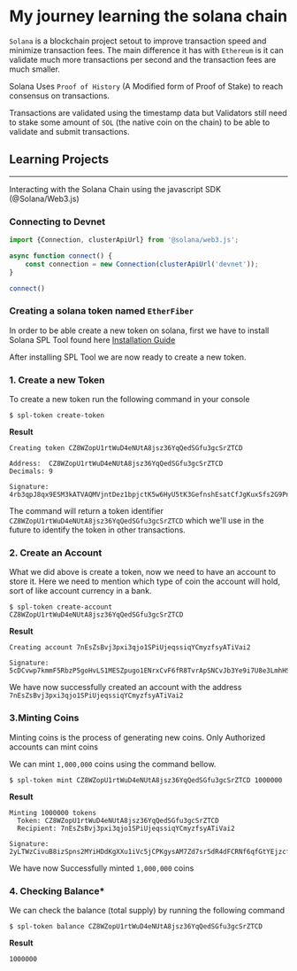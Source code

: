 # My journey learning the solana chain

`Solana` is a blockchain project setout to improve transaction speed and minimize transaction fees. The main difference it has with `Ethereum` is it can validate much more transactions per second and the transaction fees are much smaller.

Solana Uses `Proof of History` (A Modified form of Proof of Stake) to reach consensus on transactions. 

Transactions are validated using the timestamp data but Validators still need to stake some amount of `SOL` (the native coin on the chain) to be able to validate and submit transactions.

## Learning Projects
---
Interacting with the Solana Chain
using the javascript SDK (@Solana/Web3.js)

### Connecting to Devnet

```typescript
import {Connection, clusterApiUrl} from '@solana/web3.js';

async function connect() {
    const connection = new Connection(clusterApiUrl('devnet'));
}

connect()
```
### Creating a solana token named `EtherFiber`
In order to be able create a new token on solana, first we have to install Solana SPL Tool found here [Installation Guide](https://docs.solana.com/cli/install-solana-cli-tools#use-solanas-install-tool)

After installing SPL Tool we are now ready to create a new token.

### **1. Create a new Token**
To create a new token run the following command in your console 
```console
$ spl-token create-token
```
**Result**

``` console            
Creating token CZ8WZopU1rtWuD4eNUtA8jsz36YqQedSGfu3gcSrZTCD

Address:  CZ8WZopU1rtWuD4eNUtA8jsz36YqQedSGfu3gcSrZTCD
Decimals: 9

Signature: 4rb3qpJ8qx9ESM3kATVAQMVjntDez1bpjctK5w6HyU5tK3GefnshEsatCfJgKuxSfs2G9PnQFvcFpgegkqGtQLy9
```
The command will return a token identifier `CZ8WZopU1rtWuD4eNUtA8jsz36YqQedSGfu3gcSrZTCD` which we'll use in the future to identify the token in other transactions.

### **2. Create an Account**

What we did above is create a token, now we need to have an account to store it. Here we need to mention which type of coin the account will hold, sort of like account currency in a bank.

```console
$ spl-token create-account CZ8WZopU1rtWuD4eNUtA8jsz36YqQedSGfu3gcSrZTCD
```

**Result**

```console
Creating account 7nEsZsBvj3pxi3qjo1SPiUjeqssiqYCmyzfsyATiVai2

Signature: 5cDCvwp7kmmF5RbzP5goHvLS1MESZpugo1ENrxCvF6fR8TvrApSNCvJb3Ye9i7U8e3LmhHSpSMV15ZGFy63nV49a
```

We have now successfully created an account with the address `7nEsZsBvj3pxi3qjo1SPiUjeqssiqYCmyzfsyATiVai2`

### **3.Minting Coins**

Minting coins is the process of generating new coins. Only Authorized accounts can mint coins

We can mint `1,000,000` coins using the command bellow.

```console
$ spl-token mint CZ8WZopU1rtWuD4eNUtA8jsz36YqQedSGfu3gcSrZTCD 1000000
```

**Result**

```console
Minting 1000000 tokens
  Token: CZ8WZopU1rtWuD4eNUtA8jsz36YqQedSGfu3gcSrZTCD
  Recipient: 7nEsZsBvj3pxi3qjo1SPiUjeqssiqYCmyzfsyATiVai2

Signature: 2yLTWzCivuB8izSpns2MYiHDdKgXXu1iVc5jCPKgysAM7Zd7sr5dR4dFCRNf6qfGtYEjzcfTAFALPuT5j86ZTuyT
```

We have now Successfully minted `1,000,000` coins

### **4. Checking Balance***
We can check the balance (total supply) by running the following command

``` command
$ spl-token balance CZ8WZopU1rtWuD4eNUtA8jsz36YqQedSGfu3gcSrZTCD
```

**Result**
```console
1000000
```
